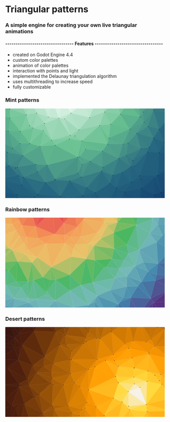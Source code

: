 # Triangular patterns
### A simple engine for creating your own live triangular animations

#### --------------------------------- Features ---------------------------------
- created on Godot Engine 4.4
- custom color palettes
- animation of color palettes
- interaction with points and light
- implemented the Delaunay triangulation algorithm
- uses multithreading to increase speed
- fully customizable

### Mint patterns
  ![Mint patterns](mint_patterns.png)
### Rainbow patterns
  ![Rainbow patterns](rainbow_patterns.png)
### Desert patterns
  ![Desert patterns](desert_patterns.png)
